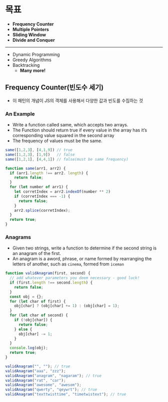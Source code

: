 # 목표

- **Frequency Counter**
- **Multiple Pointers**
- **Sliding Window**
- **Divide and Conquer**

---

- Dynamic Programming
- Greedy Algorithms
- Backtracking
    - **Many more!**

 

## Frequency Counter(빈도수 세기)

- 이 패턴의 개념이 JS의 객체를 사용해서 다양한 값과 빈도를 수집하는 것

### An  Example

- Write a function called same, which accepts two arrays.
- The Function should return true if every value in the array has it’s corresponding value squared in the second array
- The frequency of values must be the same.

```jsx
same([1,2,3], [4,1,9]) // true
same([1,2,3], [1,9])   // false
same([1,2,1], [4,4,1]) // false(must be same frequency)
```

```jsx
function same(arr1, arr2) {
  if (arr1.length !== arr2. length) {
    return false;
  }
  for (let number of arr1) {
    let corretIndex = arr2.indexOf(number ** 2)
    if (corretIndex === -1) {
      return false;
    }
    arr2.splice(corretIndex);
  }
  return true;
}

```

### Anagrams

- Given two strings, write a function to determine if the second string is an anagram of the first.
- An anagram is a aword,  phrase, or  name  formed by  rearranging the letters of another, such as `cinema`, formed from `iceman`

```jsx
function validAnagram(first, second) {
  // add whatever parameters you deem necessary - good luck!
  if (first.length !== second.length) {
    return false;
  }
  const obj = {};
  for (let char of first) {
    obj[char] ? (obj[char] += 1) : (obj[char] = 1);
  }
  for (let char of second) {
    if (!obj[char]) {
      return false;
    } else {
      obj[char] -= 1;
    }
  }
  console.log(obj);
  return true;
}

validAnagram("", ""); // true
validAnagram("aaa", "zzz");
validAnagram("anagram", "nagaram"); // true
validAnagram("rat", "car");
validAnagram("awesome", "awesom");
validAnagram("qwerty", "qeywrt"); // true
validAnagram("texttwisttime", "timetwistext"); // true
```